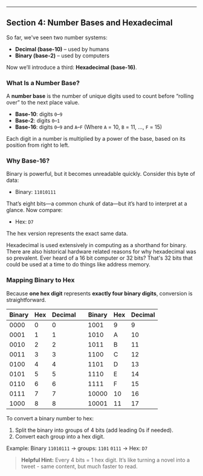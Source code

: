 ---

## Section 4: Number Bases and Hexadecimal

So far, we've seen two number systems:

* **Decimal (base-10)** – used by humans
* **Binary (base-2)** – used by computers

Now we’ll introduce a third: **Hexadecimal (base-16)**.

### What Is a Number Base?

A **number base** is the number of unique digits used to count before “rolling
over” to the next place value.

* **Base-10**: digits `0`–`9`
* **Base-2**: digits `0`–`1`
* **Base-16**: digits `0`–`9` and `A`–`F`
  (Where `A` = 10, `B` = 11, ..., `F` = 15)

Each digit in a number is multiplied by a power of the base, based on its
position from right to left.

### Why Base-16?

Binary is powerful, but it becomes unreadable quickly. Consider this byte of
data:

* Binary: `11010111`

That’s eight bits—a common chunk of data—but it’s hard to interpret at a glance.
Now compare:

* Hex: `D7`

The hex version represents the exact same data.

Hexadecimal is used extensively in computing as a shorthand for binary.  There
are also historical hardware related reasons for why hexadecimal was so
prevalent.  Ever heard of a 16 bit computer or 32 bits? That's 32 bits that
could be used at a time to do things like address memory.

### Mapping Binary to Hex

Because **one hex digit** represents **exactly four binary digits**, conversion
is straightforward.

| Binary | Hex | Decimal | | Binary | Hex | Decimal |
| ------ | --- | ------- | - | ------ | --- | ------- |
| 0000   | 0   | 0 | | 1001   | 9   | 9 |
| 0001   | 1   | 1 | | 1010   | A   | 10 |
| 0010   | 2   | 2 | | 1011   | B   | 11 |
| 0011   | 3   | 3 | | 1100   | C   | 12 |
| 0100   | 4   | 4 | | 1101   | D   | 13 |
| 0101   | 5   | 5 | | 1110   | E   | 14 |
| 0110   | 6   | 6 | | 1111   | F   | 15 |
| 0111   | 7   | 7 | | 10000   | 10   | 16 |
| 1000   | 8   | 8 | | 10001   | 11   | 17 |

To convert a binary number to hex:

1. Split the binary into groups of 4 bits (add leading 0s if needed).
2. Convert each group into a hex digit.

Example:
Binary `11010111` → groups: `1101` `0111`
→ Hex: `D7`

> **Helpful Hint:**
> Every 4 bits = 1 hex digit. It’s like turning a novel into a tweet - same
> content, but much faster to read.

